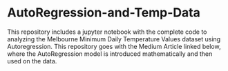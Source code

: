 # AutoRegression-and-Temp-Data <br>
This repository includes a jupyter notebook with the complete code to analyzing the Melbourne Minimum Daily Temperature Values dataset using Autoregression. 
This repository goes with the Medium Article linked below, where the AutoRegression model is introduced mathematically and then used on the data.
